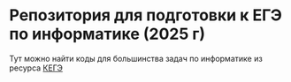 # Репозитория для подготовки к ЕГЭ по информатике (2025 г)
Тут можно найти коды для большинства задач по информатике из ресурса [КЕГЭ](https://kompege.ru/)
 
